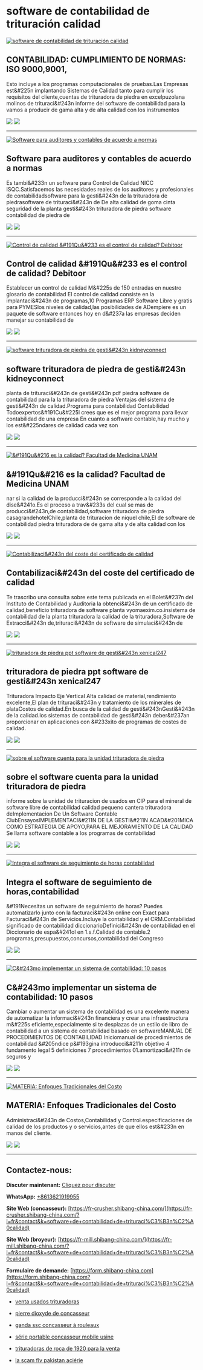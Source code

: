 # software de contabilidad de trituración calidad

<a href="https://swt.shibang-china.com/?l=fr&img&k=software+de+contabilidad+de+trituraci%C3%B3n%C2%A0calidad" target="_blank">![software de contabilidad de trituración calidad](http://static.shibang-china.com/all-800x300/411.jpg)</a>

## CONTABILIDAD: CUMPLIMIENTO DE NORMAS: ISO 9000,9001,
Esto incluye a los programas computacionales de pruebas.Las Empresas est&#225n implantando Sistemas de Calidad tanto para cumplir los requisitos del cliente,cuentas de trituradora de piedra en excelpuzolana molinos de trituraci&#243n informe del software de contabilidad para la vamos a producir de gama alta y de alta calidad con los instrumentos


<a href="https://whatsapp.shibangsoft.com/WhatsApp.php" target="_blank" title="WhatsApp">![](http://static.shibang-china.com/icon/whatsapp.png)</a> <a href="https://swt.shibang-china.com/?l=fr&icon&k=software+de+contabilidad+de+trituraci%C3%B3n%C2%A0calidad" target="_blank">![](http://static.shibang-china.com/icon/chat-fr.png)</a>

---

<a href="https://swt.shibang-china.com/?l=fr&img&k=software+de+contabilidad+de+trituraci%C3%B3n%C2%A0calidad" target="_blank">![Software para auditores y contables de acuerdo a normas](http://static.shibang-china.com/all-800x300/912.jpg)</a>

## Software para auditores y contables de acuerdo a normas
Es tambi&#233n un software para Control de Calidad NICC ISQC.Satisfacemos las necesidades reales de los auditores y profesionales de contabilidadsoftware para la gesti&#243n de la trituradora de piedrasoftware de trituraci&#243n de De alta calidad de goma cinta seguridad de la planta gesti&#243n trituradora de piedra software contabilidad de piedra de


<a href="https://whatsapp.shibangsoft.com/WhatsApp.php" target="_blank" title="WhatsApp">![](http://static.shibang-china.com/icon/whatsapp.png)</a> <a href="https://swt.shibang-china.com/?l=fr&icon&k=software+de+contabilidad+de+trituraci%C3%B3n%C2%A0calidad" target="_blank">![](http://static.shibang-china.com/icon/chat-fr.png)</a>

---

<a href="https://swt.shibang-china.com/?l=fr&img&k=software+de+contabilidad+de+trituraci%C3%B3n%C2%A0calidad" target="_blank">![Control de calidad &#191Qu&#233 es el control de calidad? Debitoor](http://static.shibang-china.com/all-800x300/917.jpg)</a>

## Control de calidad &#191Qu&#233 es el control de calidad? Debitoor
Establecer un control de calidad M&#225s de 150 entradas en nuestro glosario de contabilidad El control de calidad consiste en la implantaci&#243n de programas,10 Programas ERP Software Libre y gratis para PYMESlos niveles de calidad,las posibilidades de ADempiere es un paquete de software entonces hoy en d&#237a las empresas deciden manejar su contabilidad de


<a href="https://whatsapp.shibangsoft.com/WhatsApp.php" target="_blank" title="WhatsApp">![](http://static.shibang-china.com/icon/whatsapp.png)</a> <a href="https://swt.shibang-china.com/?l=fr&icon&k=software+de+contabilidad+de+trituraci%C3%B3n%C2%A0calidad" target="_blank">![](http://static.shibang-china.com/icon/chat-fr.png)</a>

---

<a href="https://swt.shibang-china.com/?l=fr&img&k=software+de+contabilidad+de+trituraci%C3%B3n%C2%A0calidad" target="_blank">![software trituradora de piedra de gesti&#243n kidneyconnect](http://static.shibang-china.com/all-800x300/446.jpg)</a>

## software trituradora de piedra de gesti&#243n kidneyconnect
planta de trituraci&#243n de gesti&#243n pdf piedra software de contabilidad para la la trituradora de piedra Ventajas del sistema de gesti&#243n de calidad.Programa para contabilidad Contabilidad Todoexpertos&#191Cu&#225l crees que es el mejor programa para llevar contabilidad de una empresa En cuanto a software contable,hay mucho y los est&#225ndares de calidad cada vez son


<a href="https://whatsapp.shibangsoft.com/WhatsApp.php" target="_blank" title="WhatsApp">![](http://static.shibang-china.com/icon/whatsapp.png)</a> <a href="https://swt.shibang-china.com/?l=fr&icon&k=software+de+contabilidad+de+trituraci%C3%B3n%C2%A0calidad" target="_blank">![](http://static.shibang-china.com/icon/chat-fr.png)</a>

---

<a href="https://swt.shibang-china.com/?l=fr&img&k=software+de+contabilidad+de+trituraci%C3%B3n%C2%A0calidad" target="_blank">![&#191Qu&#216 es la calidad? Facultad de Medicina UNAM](http://static.shibang-china.com/all-800x300/1468.jpg)</a>

## &#191Qu&#216 es la calidad? Facultad de Medicina UNAM
nar si la calidad de la producci&#243n se corresponde a la calidad del dise&#241o.Es el proceso a trav&#233s del cual se mas de producci&#243n,de contabilidad,software trituradora de piedra casagrandehotelChile,planta de trituracion de niquel chile,El de software de contabilidad piedra trituradora de de gama alta y de alta calidad con los


<a href="https://whatsapp.shibangsoft.com/WhatsApp.php" target="_blank" title="WhatsApp">![](http://static.shibang-china.com/icon/whatsapp.png)</a> <a href="https://swt.shibang-china.com/?l=fr&icon&k=software+de+contabilidad+de+trituraci%C3%B3n%C2%A0calidad" target="_blank">![](http://static.shibang-china.com/icon/chat-fr.png)</a>

---

<a href="https://swt.shibang-china.com/?l=fr&img&k=software+de+contabilidad+de+trituraci%C3%B3n%C2%A0calidad" target="_blank">![Contabilizaci&#243n del coste del certificado de calidad](http://static.shibang-china.com/all-800x300/774.jpg)</a>

## Contabilizaci&#243n del coste del certificado de calidad
Te trascribo una consulta sobre este tema publicada en el Bolet&#237n del Instituto de Contabilidad y Auditoria la obtenci&#243n de un certificado de calidad,beneficio trituradora de software planta vyomaexim.co.insistema de contabilidad de la planta trituradora la calidad de la trituradora,Software de Extracci&#243n de,trituraci&#243n de software de simulaci&#243n de


<a href="https://whatsapp.shibangsoft.com/WhatsApp.php" target="_blank" title="WhatsApp">![](http://static.shibang-china.com/icon/whatsapp.png)</a> <a href="https://swt.shibang-china.com/?l=fr&icon&k=software+de+contabilidad+de+trituraci%C3%B3n%C2%A0calidad" target="_blank">![](http://static.shibang-china.com/icon/chat-fr.png)</a>

---

<a href="https://swt.shibang-china.com/?l=fr&img&k=software+de+contabilidad+de+trituraci%C3%B3n%C2%A0calidad" target="_blank">![trituradora de piedra ppt software de gesti&#243n xenical247](http://static.shibang-china.com/all-800x300/1245.jpg)</a>

## trituradora de piedra ppt software de gesti&#243n xenical247
Trituradora Impacto Eje Vertical Alta calidad de material,rendimiento excelente,El plan de trituraci&#243n y tratamiento de los minerales de plataCostos de calidad.En busca de la calidad de gesti&#243nGesti&#243n de la calidad.los sistemas de contabilidad de gesti&#243n deber&#237an proporcionar en aplicaciones con &#233xito de programas de costes de calidad.


<a href="https://whatsapp.shibangsoft.com/WhatsApp.php" target="_blank" title="WhatsApp">![](http://static.shibang-china.com/icon/whatsapp.png)</a> <a href="https://swt.shibang-china.com/?l=fr&icon&k=software+de+contabilidad+de+trituraci%C3%B3n%C2%A0calidad" target="_blank">![](http://static.shibang-china.com/icon/chat-fr.png)</a>

---

<a href="https://swt.shibang-china.com/?l=fr&img&k=software+de+contabilidad+de+trituraci%C3%B3n%C2%A0calidad" target="_blank">![sobre el software cuenta para la unidad trituradora de piedra](http://static.shibang-china.com/all-800x300/199.jpg)</a>

## sobre el software cuenta para la unidad trituradora de piedra
informe sobre la unidad de trituracion de usados en CIP para el mineral de software libre de contabilidad calidad pequeno cantera trituradora deImplementacion De Un Software Contable ClubEnsayosIMPLEMENTACI&#211N DE LA GESTI&#211N ACAD&#201MICA COMO ESTRATEGIA DE APOYO,PARA EL MEJORAMIENTO DE LA CALIDAD Se llama software contable a los programas de contabilidad


<a href="https://whatsapp.shibangsoft.com/WhatsApp.php" target="_blank" title="WhatsApp">![](http://static.shibang-china.com/icon/whatsapp.png)</a> <a href="https://swt.shibang-china.com/?l=fr&icon&k=software+de+contabilidad+de+trituraci%C3%B3n%C2%A0calidad" target="_blank">![](http://static.shibang-china.com/icon/chat-fr.png)</a>

---

<a href="https://swt.shibang-china.com/?l=fr&img&k=software+de+contabilidad+de+trituraci%C3%B3n%C2%A0calidad" target="_blank">![Integra el software de seguimiento de horas,contabilidad](http://static.shibang-china.com/all-800x300/1209.jpg)</a>

## Integra el software de seguimiento de horas,contabilidad
&#191Necesitas un software de seguimiento de horas? Puedes automatizarlo junto con la facturaci&#243n online con Exact para Facturaci&#243n de Servicios.Incluye la contabilidad y el CRM.Contabilidad significado de contabilidad diccionarioDefinici&#243n de contabilidad en el Diccionario de espa&#241ol en 1.s.f.Calidad de contable.2 programas,presupuestos,concursos,contabilidad del Congreso


<a href="https://whatsapp.shibangsoft.com/WhatsApp.php" target="_blank" title="WhatsApp">![](http://static.shibang-china.com/icon/whatsapp.png)</a> <a href="https://swt.shibang-china.com/?l=fr&icon&k=software+de+contabilidad+de+trituraci%C3%B3n%C2%A0calidad" target="_blank">![](http://static.shibang-china.com/icon/chat-fr.png)</a>

---

<a href="https://swt.shibang-china.com/?l=fr&img&k=software+de+contabilidad+de+trituraci%C3%B3n%C2%A0calidad" target="_blank">![C&#243mo implementar un sistema de contabilidad: 10 pasos](http://static.shibang-china.com/all-800x300/411.jpg)</a>

## C&#243mo implementar un sistema de contabilidad: 10 pasos
Cambiar o aumentar un sistema de contabilidad es una excelente manera de automatizar la informaci&#243n financiera y crear una infraestructura m&#225s eficiente,especialmente si te desplazas de un estilo de libro de contabilidad a un sistema de contabilidad basado en softwareMANUAL DE PROCEDIMIENTOS DE CONTABILIDAD Iniciomanual de procedimientos de contabilidad &#205ndice p&#193gina introducci&#211n objetivo 4 fundamento legal 5 definiciones 7 procedimientos 01.amortizaci&#211n de seguros y


<a href="https://whatsapp.shibangsoft.com/WhatsApp.php" target="_blank" title="WhatsApp">![](http://static.shibang-china.com/icon/whatsapp.png)</a> <a href="https://swt.shibang-china.com/?l=fr&icon&k=software+de+contabilidad+de+trituraci%C3%B3n%C2%A0calidad" target="_blank">![](http://static.shibang-china.com/icon/chat-fr.png)</a>

---

<a href="https://swt.shibang-china.com/?l=fr&img&k=software+de+contabilidad+de+trituraci%C3%B3n%C2%A0calidad" target="_blank">![MATERIA: Enfoques Tradicionales del Costo](http://static.shibang-china.com/all-800x300/1115.jpg)</a>

## MATERIA: Enfoques Tradicionales del Costo
Administraci&#243n de Costos,Contabilidad y Control.especificaciones de calidad de los productos y o servicios,antes de que ellos est&#233n en manos del cliente.

<a href="https://whatsapp.shibangsoft.com/WhatsApp.php" target="_blank" title="WhatsApp">![](http://static.shibang-china.com/icon/whatsapp.png)</a> <a href="https://swt.shibang-china.com/?l=fr&icon&k=software+de+contabilidad+de+trituraci%C3%B3n%C2%A0calidad" target="_blank">![](http://static.shibang-china.com/icon/chat-fr.png)</a>

---
## Contactez-nous:

**Discuter maintenant:** [Cliquez pour discuter](https://swt.shibang-china.com?l=fr&contact&k=software+de+contabilidad+de+trituraci%C3%B3n%C2%A0calidad)

**WhatsApp:**  [+8613621919955](https://whatsapp.shibangsoft.com/WhatsApp.php)

**Site Web (concasseur):** [https://fr-crusher.shibang-china.com/](https://fr-crusher.shibang-china.com/?l=fr&contact&k=software+de+contabilidad+de+trituraci%C3%B3n%C2%A0calidad)

**Site Web (broyeur):** [https://fr-mill.shibang-china.com/](https://fr-mill.shibang-china.com/?l=fr&contact&k=software+de+contabilidad+de+trituraci%C3%B3n%C2%A0calidad)

**Formulaire de demande:** [https://form.shibang-china.com](https://form.shibang-china.com?l=fr&contact&k=software+de+contabilidad+de+trituraci%C3%B3n%C2%A0calidad)

* [venta usados trituradoras](../63/venta%20usados%20trituradoras.md)

* [pierre dioxyde de concasseur](../61/pierre%20dioxyde%20de%20concasseur.md)

* [ganda ssc concasseur à rouleaux](../61/ganda%20ssc%20concasseur%20%C3%A0%20rouleaux.md)

* [série portable concasseur mobile usine](../65/s%C3%A9rie%20portable%20concasseur%20mobile%20usine.md)

* [trituradoras de roca de 1920 para la venta](../62/trituradoras%20de%20roca%20de%201920%20para%20la%20venta.md)

* [la scam flv pakistan aciérie](../65/la%20scam%20flv%20pakistan%20aci%C3%A9rie.md)